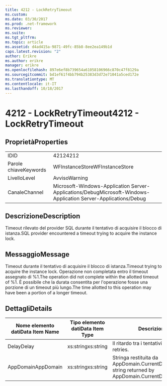 ```yaml
---
title: 4212 - LockRetryTimeout
ms.custom: 
ms.date: 03/30/2017
ms.prod: .net-framework
ms.reviewer: 
ms.suite: 
ms.tgt_pltfrm: 
ms.topic: article
ms.assetid: d4ad415a-9871-49fc-85b8-8ee2ea149b1d
caps.latest.revision: "2"
author: Erikre
ms.author: erikre
manager: erikre
ms.openlocfilehash: 897e6ef8b739654a61058106966c870c47f8129a
ms.sourcegitcommit: bd1ef61f4bb794b25383d3d72e71041a5ced172e
ms.translationtype: MT
ms.contentlocale: it-IT
ms.lasthandoff: 10/18/2017
---
```

# <a name="4212---lockretrytimeout"></a><span data-ttu-id="b6ca2-102">4212 - LockRetryTimeout</span><span class="sxs-lookup"><span data-stu-id="b6ca2-102">4212 - LockRetryTimeout</span></span>
## <a name="properties"></a><span data-ttu-id="b6ca2-103">Proprietà</span><span class="sxs-lookup"><span data-stu-id="b6ca2-103">Properties</span></span>  
  
|||  
|-|-|  
|<span data-ttu-id="b6ca2-104">ID</span><span class="sxs-lookup"><span data-stu-id="b6ca2-104">ID</span></span>|<span data-ttu-id="b6ca2-105">4212</span><span class="sxs-lookup"><span data-stu-id="b6ca2-105">4212</span></span>|  
|<span data-ttu-id="b6ca2-106">Parole chiave</span><span class="sxs-lookup"><span data-stu-id="b6ca2-106">Keywords</span></span>|<span data-ttu-id="b6ca2-107">WFInstanceStore</span><span class="sxs-lookup"><span data-stu-id="b6ca2-107">WFInstanceStore</span></span>|  
|<span data-ttu-id="b6ca2-108">Livello</span><span class="sxs-lookup"><span data-stu-id="b6ca2-108">Level</span></span>|<span data-ttu-id="b6ca2-109">Avviso</span><span class="sxs-lookup"><span data-stu-id="b6ca2-109">Warning</span></span>|  
|<span data-ttu-id="b6ca2-110">Canale</span><span class="sxs-lookup"><span data-stu-id="b6ca2-110">Channel</span></span>|<span data-ttu-id="b6ca2-111">Microsoft-Windows-Application Server-Applications/Debug</span><span class="sxs-lookup"><span data-stu-id="b6ca2-111">Microsoft-Windows-Application Server-Applications/Debug</span></span>|  
  
## <a name="description"></a><span data-ttu-id="b6ca2-112">Descrizione</span><span class="sxs-lookup"><span data-stu-id="b6ca2-112">Description</span></span>  
 <span data-ttu-id="b6ca2-113">Timeout rilevato del provider SQL durante il tentativo di acquisire il blocco di istanza.</span><span class="sxs-lookup"><span data-stu-id="b6ca2-113">SQL provider encountered a timeout trying to acquire the instance lock.</span></span>  
  
## <a name="message"></a><span data-ttu-id="b6ca2-114">Messaggio</span><span class="sxs-lookup"><span data-stu-id="b6ca2-114">Message</span></span>  
 <span data-ttu-id="b6ca2-115">Timeout durante il tentativo di acquisire il blocco di istanza.</span><span class="sxs-lookup"><span data-stu-id="b6ca2-115">Timeout trying to acquire the instance lock.</span></span>  <span data-ttu-id="b6ca2-116">Operazione non completata entro il timeout assegnato di %1.</span><span class="sxs-lookup"><span data-stu-id="b6ca2-116">The operation did not complete within the allotted timeout of %1.</span></span> <span data-ttu-id="b6ca2-117">È possibile che la durata consentita per l'operazione fosse una porzione di un timeout più lungo.</span><span class="sxs-lookup"><span data-stu-id="b6ca2-117">The time allotted to this operation may have been a portion of a longer timeout.</span></span>  
  
## <a name="details"></a><span data-ttu-id="b6ca2-118">Dettagli</span><span class="sxs-lookup"><span data-stu-id="b6ca2-118">Details</span></span>  
  
|<span data-ttu-id="b6ca2-119">Nome elemento dati</span><span class="sxs-lookup"><span data-stu-id="b6ca2-119">Data Item Name</span></span>|<span data-ttu-id="b6ca2-120">Tipo elemento dati</span><span class="sxs-lookup"><span data-stu-id="b6ca2-120">Data Item Type</span></span>|<span data-ttu-id="b6ca2-121">Descrizione</span><span class="sxs-lookup"><span data-stu-id="b6ca2-121">Description</span></span>|  
|--------------------|--------------------|-----------------|  
|<span data-ttu-id="b6ca2-122">Delay</span><span class="sxs-lookup"><span data-stu-id="b6ca2-122">Delay</span></span>|<span data-ttu-id="b6ca2-123">xs:string</span><span class="sxs-lookup"><span data-stu-id="b6ca2-123">xs:string</span></span>|<span data-ttu-id="b6ca2-124">Il ritardo tra i tentativi.</span><span class="sxs-lookup"><span data-stu-id="b6ca2-124">The delay between retries.</span></span>|  
|<span data-ttu-id="b6ca2-125">AppDomain</span><span class="sxs-lookup"><span data-stu-id="b6ca2-125">AppDomain</span></span>|<span data-ttu-id="b6ca2-126">xs:string</span><span class="sxs-lookup"><span data-stu-id="b6ca2-126">xs:string</span></span>|<span data-ttu-id="b6ca2-127">Stringa restituita da AppDomain.CurrentDomain.FriendlyName.</span><span class="sxs-lookup"><span data-stu-id="b6ca2-127">The string returned by AppDomain.CurrentDomain.FriendlyName.</span></span>|
